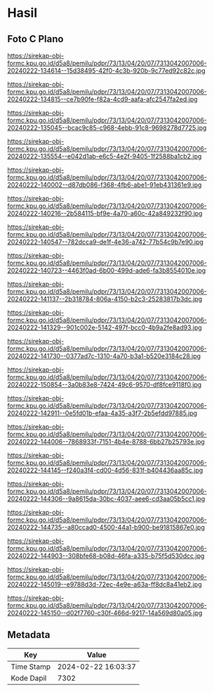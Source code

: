 # Hasil

## Foto C Plano

https://sirekap-obj-formc.kpu.go.id/d5a8/pemilu/pdpr/73/13/04/20/07/7313042007006-20240222-134614--15d38495-42f0-4c3b-920b-9c77ed92c82c.jpg

https://sirekap-obj-formc.kpu.go.id/d5a8/pemilu/pdpr/73/13/04/20/07/7313042007006-20240222-134815--ce7b90fe-f82a-4cd9-aafa-afc2547fa2ed.jpg

https://sirekap-obj-formc.kpu.go.id/d5a8/pemilu/pdpr/73/13/04/20/07/7313042007006-20240222-135045--bcac9c85-c968-4ebb-91c8-9698278d7725.jpg

https://sirekap-obj-formc.kpu.go.id/d5a8/pemilu/pdpr/73/13/04/20/07/7313042007006-20240222-135554--e042d1ab-e6c5-4e2f-9405-1f2588ba1cb2.jpg

https://sirekap-obj-formc.kpu.go.id/d5a8/pemilu/pdpr/73/13/04/20/07/7313042007006-20240222-140002--d87db086-f368-4fb6-abe1-91eb431361e9.jpg

https://sirekap-obj-formc.kpu.go.id/d5a8/pemilu/pdpr/73/13/04/20/07/7313042007006-20240222-140216--2b584115-bf9e-4a70-a60c-42a849232f90.jpg

https://sirekap-obj-formc.kpu.go.id/d5a8/pemilu/pdpr/73/13/04/20/07/7313042007006-20240222-140547--782dcca9-de1f-4e36-a742-77b54c9b7e90.jpg

https://sirekap-obj-formc.kpu.go.id/d5a8/pemilu/pdpr/73/13/04/20/07/7313042007006-20240222-140723--4463f0ad-6b00-499d-ade6-fa3b8554010e.jpg

https://sirekap-obj-formc.kpu.go.id/d5a8/pemilu/pdpr/73/13/04/20/07/7313042007006-20240222-141137--2b318784-806a-4150-b2c3-25283817b3dc.jpg

https://sirekap-obj-formc.kpu.go.id/d5a8/pemilu/pdpr/73/13/04/20/07/7313042007006-20240222-141329--901c002e-5142-497f-bcc0-4b9a2fe8ad93.jpg

https://sirekap-obj-formc.kpu.go.id/d5a8/pemilu/pdpr/73/13/04/20/07/7313042007006-20240222-141730--0377ad7c-1310-4a70-b3a1-b520e3184c28.jpg

https://sirekap-obj-formc.kpu.go.id/d5a8/pemilu/pdpr/73/13/04/20/07/7313042007006-20240222-150854--3a0b83e8-7424-49c6-9570-df8fce9118f0.jpg

https://sirekap-obj-formc.kpu.go.id/d5a8/pemilu/pdpr/73/13/04/20/07/7313042007006-20240222-142911--0e5fd01b-efaa-4a35-a3f7-2b5efdd97885.jpg

https://sirekap-obj-formc.kpu.go.id/d5a8/pemilu/pdpr/73/13/04/20/07/7313042007006-20240222-144006--7868933f-7151-4b4e-8788-6bb27b25793e.jpg

https://sirekap-obj-formc.kpu.go.id/d5a8/pemilu/pdpr/73/13/04/20/07/7313042007006-20240222-144145--f240a3f4-cd00-4d56-831f-b404436aa85c.jpg

https://sirekap-obj-formc.kpu.go.id/d5a8/pemilu/pdpr/73/13/04/20/07/7313042007006-20240222-144306--9a8615da-30bc-4037-aee6-cd3aa05b5cc1.jpg

https://sirekap-obj-formc.kpu.go.id/d5a8/pemilu/pdpr/73/13/04/20/07/7313042007006-20240222-144735--a80ccad0-4500-44a1-b900-be91815867e0.jpg

https://sirekap-obj-formc.kpu.go.id/d5a8/pemilu/pdpr/73/13/04/20/07/7313042007006-20240222-144903--308bfe68-b08d-46fa-a335-b75f5d530dcc.jpg

https://sirekap-obj-formc.kpu.go.id/d5a8/pemilu/pdpr/73/13/04/20/07/7313042007006-20240222-145019--e9788d3d-72ec-4e9e-a63a-ff8dc8a41eb2.jpg

https://sirekap-obj-formc.kpu.go.id/d5a8/pemilu/pdpr/73/13/04/20/07/7313042007006-20240222-145150--d02f7760-c30f-466d-9217-14a569d80a05.jpg


## Metadata

| Key        | Value               |
| ---------- | ------------------- |
| Time Stamp | 2024-02-22 16:03:37 |
| Kode Dapil | 7302                |



